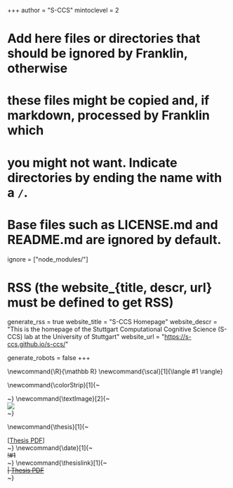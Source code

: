 <!--
Add here global page variables to use throughout your website.
-->
+++
author = "S-CCS"
mintoclevel = 2

# Add here files or directories that should be ignored by Franklin, otherwise
# these files might be copied and, if markdown, processed by Franklin which
# you might not want. Indicate directories by ending the name with a `/`.
# Base files such as LICENSE.md and README.md are ignored by default.
ignore = ["node_modules/"]

# RSS (the website_{title, descr, url} must be defined to get RSS)
generate_rss = true
website_title = "S-CCS Homepage"
website_descr = "This is the homepage of the Stuttgart Computational Cognitive Science (S-CCS) lab at the University of Stuttgart"
website_url   = "https://s-ccs.github.io/s-ccs/"

generate_robots = false
+++

<!--
Add here global latex commands to use throughout your pages.
-->
\newcommand{\R}{\mathbb R}
\newcommand{\scal}[1]{\langle #1 \rangle}

\newcommand{\colorStrip}[1]{~~~<div class="color-strip-!#1"></div>~~~}
\newcommand{\textImage}[2]{~~~<div class="text-image"><img src="/assets/!#1"></div>~~~}

\newcommand{\thesis}[1]{~~~<div class=date>[<a href=!#1>Thesis PDF</a>]</div>~~~}
\newcommand{\date}[1]{~~~</a> </h1> <div class=date>!#1</div>~~~}
\newcommand{\thesislink}[1]{~~~<div class="thesis-link">| <a href=!#1>Thesis PDF</a></div>~~~}
